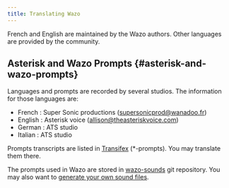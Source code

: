 ```yaml
---
title: Translating Wazo
---
```


French and English are maintained by the Wazo authors. Other languages are provided by the
community.

## Asterisk and Wazo Prompts {#asterisk-and-wazo-prompts}

Languages and prompts are recorded by several studios. The information for those languages are:

- French : Super Sonic productions (supersonicprod@wanadoo.fr)
- English : Asterisk voice (allison@theasteriskvoice.com)
- German : ATS studio
- Italian : ATS studio

Prompts transcripts are listed in [Transifex](https://www.transifex.com/wazo/wazo/) (\*-prompts).
You may translate them there.

The prompts used in Wazo are stored in [wazo-sounds](https://github.com/wazo-platform/wazo-sounds)
git repository. You may also want to
[generate your own sound files](/uc-doc/contributors/generate_custom_prompts).
